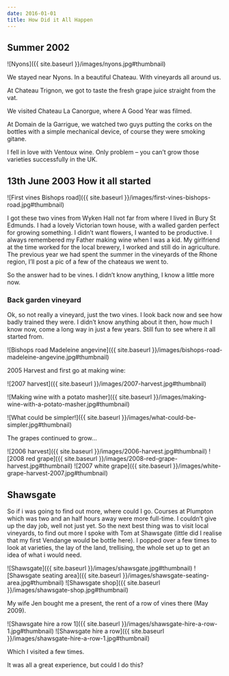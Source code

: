 ```yaml
---
date: 2016-01-01
title: How Did it All Happen
---
```

## Summer 2002

![Nyons]({{ site.baseurl }}/images/nyons.jpg#thumbnail)

We stayed near Nyons. In a beautiful Chateau. With vineyards all around us.

At Chateau Trignon, we got to taste the fresh grape juice straight from the vat.

We visited Chateau La Canorgue, where A Good Year was filmed.

At Domain de la Garrigue, we watched two guys putting the corks on the bottles with a simple mechanical device, of course they were smoking gitane.

I fell in love with Ventoux wine. Only problem – you can’t grow those varieties successfully in the UK.


## 13th June 2003 How it all started

![First vines Bishops road]({{ site.baseurl }}/images/first-vines-bishops-road.jpg#thumbnail)

I got these two vines from Wyken Hall not far from where I lived in Bury St Edmunds. I had a lovely Victorian town house, with a walled garden perfect for growing something. I didn’t want flowers, I wanted to be productive. I always remembered my Father making wine when I was a kid. My girlfriend at the time worked for the local brewery, I worked and still do in agriculture. The previous year we had spent the summer in the vineyards of the Rhone region, I’ll post a pic of a few of the chateaus we went to.

So the answer had to be vines. I didn’t know anything, I know a little more now.

### Back garden vineyard
Ok, so not really a vineyard, just the two vines. I look back now and see how badly trained they were. I didn’t know anything about it then, how much I know now, come a long way in just a few years.  Still fun to see where it all started from.

![Bishops road Madeleine angevine]({{ site.baseurl }}/images/bishops-road-madeleine-angevine.jpg#thumbnail)

2005 Harvest and first go at making wine:

![2007 harvest]({{ site.baseurl }}/images/2007-harvest.jpg#thumbnail)

![Making wine with a potato masher]({{ site.baseurl }}/images/making-wine-with-a-potato-masher.jpg#thumbnail)

![What could be simpler!]({{ site.baseurl }}/images/what-could-be-simpler.jpg#thumbnail)

The grapes continued to grow…

![2006 harvest]({{ site.baseurl }}/images/2006-harvest.jpg#thumbnail)
![2008 red grape]({{ site.baseurl }}/images/2008-red-grape-harvest.jpg#thumbnail)
![2007 white grape]({{ site.baseurl }}/images/white-grape-harvest-2007.jpg#thumbnail)


## Shawsgate

So if i was going to find out more, where could I go.  Courses at Plumpton which was two and an half hours away were more full-time.  I couldn’t give up the day job, well not just yet.  So the next best thing was to visit local vineyards, to find out more I spoke with Tom at Shawsgate (little did I realise that my first Vendange would be bottle here).  I popped over a few times to look at varieties, the lay of the land, trellising, the whole set up to get an idea of what i would need.



![Shawsgate]({{ site.baseurl }}/images/shawsgate.jpg#thumbnail)
![Shawsgate seating area]({{ site.baseurl }}/images/shawsgate-seating-area.jpg#thumbnail)
![Shawsgate shop]({{ site.baseurl }}/images/shawsgate-shop.jpg#thumbnail)

My wife Jen bought me a present, the rent of a row of vines there (May 2009).

![Shawsgate hire a row 1]({{ site.baseurl }}/images/shawsgate-hire-a-row-1.jpg#thumbnail)
![Shawsgate hire a row]({{ site.baseurl }}/images/shawsgate-hire-a-row-1.jpg#thumbnail)


Which I visited a few times.

It was all a great experience, but could I do this?
